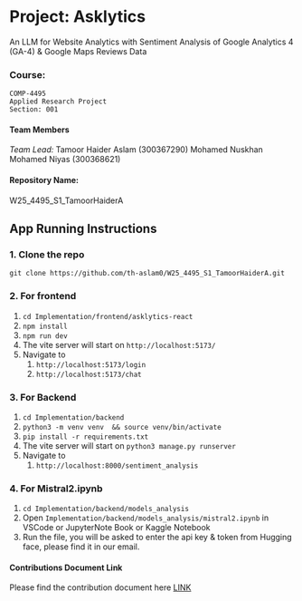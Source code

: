 # Project: Asklytics
An LLM for Website Analytics with Sentiment Analysis of Google Analytics 4 (GA-4) & Google Maps Reviews Data

### Course:
```
COMP-4495 
Applied Research Project
Section: 001
```

#### Team Members
*Team Lead:* Tamoor Haider Aslam (300367290)
Mohamed Nuskhan Mohamed Niyas (300368621)

#### Repository Name: 
W25_4495_S1_TamoorHaiderA

## App Running Instructions
### 1. Clone the repo
```git clone https://github.com/th-aslam0/W25_4495_S1_TamoorHaiderA.git```

### 2. For frontend
1. ```cd Implementation/frontend/asklytics-react```
2. ```npm install```
3. ```npm run dev```
4. The vite server will start on `http://localhost:5173/`
5. Navigate to
	1. `http://localhost:5173/login`
	2. `http://localhost:5173/chat`


### 3. For Backend
1. ```cd Implementation/backend```
2. ```python3 -m venv venv  && source venv/bin/activate```
3. ```pip install -r requirements.txt```
4. The vite server will start on `python3 manage.py runserver`
5. Navigate to
	1. `http://localhost:8000/sentiment_analysis`


### 4. For Mistral2.ipynb
1. ```cd Implementation/backend/models_analysis```
2. Open ```Implementation/backend/models_analysis/mistral2.ipynb``` in VSCode or JupyterNote Book or Kaggle Notebook
3. Run the file, you will be asked to enter the api key & token from Hugging face, please find it in our email.



#### Contributions Document Link
Please find the contribution document here [LINK](https://collegedouglas-my.sharepoint.com/:x:/g/personal/aslamt_student_douglascollege_ca/EV1uNtkR9BZJuQqxwRBwRLgB9xMFlTfAKqok4a52iBSnmw?e=KFWBci)
